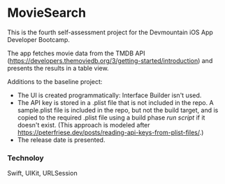 # MovieSearch

This is the fourth self-assessment project for the Devmountain iOS App Developer Bootcamp.

The app fetches movie data from the TMDB API (https://developers.themoviedb.org/3/getting-started/introduction) and presents the results in a table view.


Additions to the baseline project:

- The UI is created programmatically: Interface Builder isn't used.
- The API key is stored in a .plist file that is not included in the repo. A sample.plist file is included in the repo, but not the build target, and is copied to the required .plist file using a build phase _run script_ if it doesn't exist. (This approach is modeled after https://peterfriese.dev/posts/reading-api-keys-from-plist-files/.)
- The release date is presented.


### Technoloy

Swift, UIKit, URLSession

